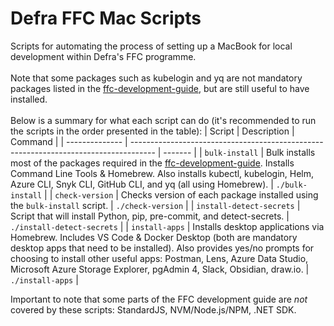# Defra FFC Mac Scripts

Scripts for automating the process of setting up a MacBook for local development within Defra's FFC programme.<br><br> Note that some packages such as kubelogin and yq are not mandatory packages listed in the [ffc-development-guide](https://github.com/DEFRA/ffc-development-guide/blob/main/docs/local-development-setup/index.md), but are still useful to have installed.<br><br> Below is a summary for what each script can do (it's recommended to run the scripts in the order presented in the table):
| Script | Description | Command |
| -------------- | ------------------------------------------------------------------------------------ | ------- |
| `bulk-install` | Bulk installs most of the packages required in the [ffc-development-guide](https://github.com/DEFRA/ffc-development-guide/blob/main/docs/local-development-setup/index.md). Installs Command Line Tools & Homebrew. Also installs kubectl, kubelogin, Helm, Azure CLI, Snyk CLI, GitHub CLI, and yq (all using Homebrew). | `./bulk-install` |
| `check-version` | Checks version of each package installed using the `bulk-install` script. | `./check-version` |
| `install-detect-secrets` | Script that will install Python, pip, pre-commit, and detect-secrets. | `./install-detect-secrets` |
| `install-apps` | Installs desktop applications via Homebrew. Includes VS Code & Docker Desktop (both are mandatory desktop apps that need to be installed). Also provides yes/no prompts for choosing to install other useful apps: Postman, Lens, Azure Data Studio, Microsoft Azure Storage Explorer, pgAdmin 4, Slack, Obsidian, draw.io. | `./install-apps` |

Important to note that some parts of the FFC development guide are _not_ covered by these scripts: StandardJS, NVM/Node.js/NPM, .NET SDK.
